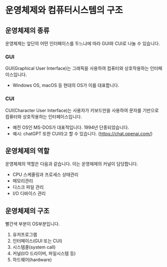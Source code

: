 # 운영체제와 컴퓨터시스템의 구조

## 운영체제의 종류

운영체제는 앞단의 어떤 인터페이스를 두느냐에 따라 GUI와 CUI로 나눌 수 있습니다.

### GUI

GUI(Graphical User Interface)는 그래픽을 사용하여 컴퓨터와 상호작용하는 인터페이스입니다.

- Windows OS, macOS 등 현대의 OS가 이를 대표합니다.

### CUI

CUI(Character User Interface)는 사용자가 키보드만을 사용하여 문자를 기반으로 컴퓨터와 상호작용하는 인터페이스입니다.

- 예전 OS인 MS-DOS가 대표적입니다. 1994년 단종되었습니다.
- 예시: chatGPT 또한 CUI라고 할 수 있습니다. (https://chat.openai.com/)

## 운영체제의 역할

운영체제의 역할은 다음과 같습니다. 이는 운영체제의 커널이 담당합니다.

- CPU 스케줄링과 프로세스 상태관리
- 메모리관리
- 디스크 파일 관리
- I/O 디바이스 관리

## 운영체제의 구조

빨간색 부분이 OS부분입니다.

1. 유저프로그램
2. 인터페이스(GUI 또는 CUI)
3. 시스템콜(system call)
4. 커널(I/O 드라이버, 파일시스템 등)
5. 하드웨어(hardware)
